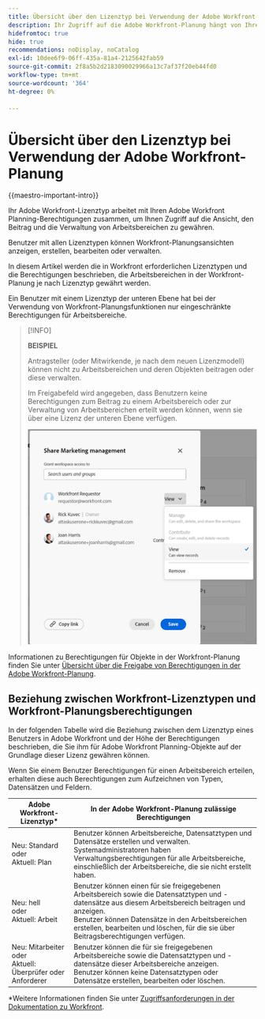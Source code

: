 ```yaml
---
title: Übersicht über den Lizenztyp bei Verwendung der Adobe Workfront-Planung
description: Ihr Zugriff auf die Adobe Workfront-Planung hängt von Ihrem Lizenztyp ab, zusätzlich zu Ihren Berechtigungen für Objekte.
hidefromtoc: true
hide: true
recommendations: noDisplay, noCatalog
exl-id: 10dee6f9-06ff-435a-81a4-2125642fab59
source-git-commit: 2f8a5b2d2183090029966a13c7af37f20eb44fd0
workflow-type: tm+mt
source-wordcount: '364'
ht-degree: 0%

---
```


<!--update the metadata with real things when making this public; also update the description with something like this: Not all users in the organization have the same access and permissions to use Adobe Workfront plannint. This article describes the levels of access that users could have to Adobe Workfront Planning. -->
<!--update the title and the metadata title if Workfront Planning is NOT its own product - because the title is too generic for it being a Workfront capability-->

# Übersicht über den Lizenztyp bei Verwendung der Adobe Workfront-Planung

{{maestro-important-intro}}

Ihr Adobe Workfront-Lizenztyp arbeitet mit Ihren Adobe Workfront Planning-Berechtigungen zusammen, um Ihnen Zugriff auf die Ansicht, den Beitrag und die Verwaltung von Arbeitsbereichen zu gewähren. <!--add more objects here when we can grant other object-specific permissions-->

Benutzer mit allen Lizenztypen können Workfront-Planungsansichten anzeigen, erstellen, bearbeiten oder verwalten.

In diesem Artikel werden die in Workfront erforderlichen Lizenztypen und die Berechtigungen beschrieben, die Arbeitsbereichen in der Workfront-Planung je nach Lizenztyp gewährt werden.

Ein Benutzer mit einem Lizenztyp der unteren Ebene hat bei der Verwendung von Workfront-Planungsfunktionen nur eingeschränkte Berechtigungen für Arbeitsbereiche.

>[!INFO]
>
>**BEISPIEL**
>
>Antragsteller (oder Mitwirkende, je nach dem neuen Lizenzmodell) können nicht zu Arbeitsbereichen und deren Objekten beitragen oder diese verwalten.
>
>Im Freigabefeld wird angegeben, dass Benutzern keine Berechtigungen zum Beitrag zu einem Arbeitsbereich oder zur Verwaltung von Arbeitsbereichen erteilt werden können, wenn sie über eine Lizenz der unteren Ebene verfügen.
>
>![](assets/permissions-grayed-out-for-requestor-user.png)


Informationen zu Berechtigungen für Objekte in der Workfront-Planung finden Sie unter [Übersicht über die Freigabe von Berechtigungen in der Adobe Workfront-Planung](/help/quicksilver/maestro/access/sharing-permissions-overview.md).

## Beziehung zwischen Workfront-Lizenztypen und Workfront-Planungsberechtigungen

In der folgenden Tabelle wird die Beziehung zwischen dem Lizenztyp eines Benutzers in Adobe Workfront und der Höhe der Berechtigungen beschrieben, die Sie ihm für Adobe Workfront Planning-Objekte auf der Grundlage dieser Lizenz gewähren können.

Wenn Sie einem Benutzer Berechtigungen für einen Arbeitsbereich erteilen, erhalten diese auch Berechtigungen zum Aufzeichnen von Typen, Datensätzen und Feldern.


| Adobe Workfront-Lizenztyp* | In der Adobe Workfront-Planung zulässige Berechtigungen |
|------------------------------------------------|-------------------------------------------------------------------------------------------------------------------------------------------------------------------------------|
| Neu: Standard <br> oder <br>Aktuell: Plan | Benutzer können Arbeitsbereiche, Datensatztypen und Datensätze erstellen und verwalten.<br> Systemadministratoren haben Verwaltungsberechtigungen für alle Arbeitsbereiche, einschließlich der Arbeitsbereiche, die sie nicht erstellt haben. |
| Neu: hell <br> oder <br>Aktuell: Arbeit | Benutzer können einen für sie freigegebenen Arbeitsbereich sowie die Datensatztypen und -datensätze aus diesem Arbeitsbereich beitragen und anzeigen. <br> Benutzer können Datensätze in den Arbeitsbereichen erstellen, bearbeiten und löschen, für die sie über Beitragsberechtigungen verfügen. |
| Neu: Mitarbeiter <br> oder <br>Aktuell: Überprüfer oder Anforderer | Benutzer können die für sie freigegebenen Arbeitsbereiche sowie die Datensatztypen und -datensätze dieser Arbeitsbereiche anzeigen. <br> Benutzer können keine Datensatztypen oder Datensätze erstellen, bearbeiten oder löschen. |

*Weitere Informationen finden Sie unter [Zugriffsanforderungen in der Dokumentation zu Workfront](/help/quicksilver/administration-and-setup/add-users/access-levels-and-object-permissions/access-level-requirements-in-documentation.md).